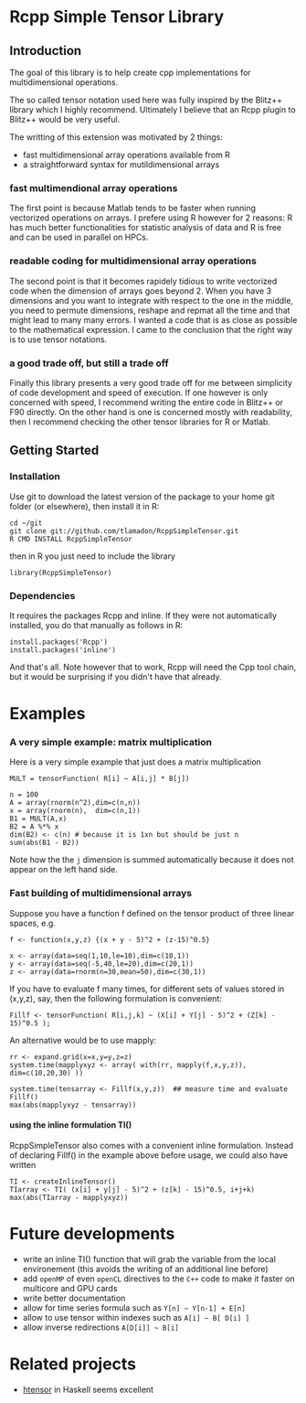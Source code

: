 Rcpp Simple Tensor Library
==========================

Introduction
------------

The goal of this library is to help create
cpp implementations for multidimensional 
operations. 

The so called tensor notation used here
was fully inspired by the Blitz++ library which I 
highly recommend. Ultimately I believe that an Rcpp
plugin to Blitz++ would be very useful.

The writting of this extension was motivated by 2 things:

 - fast multidimensional array operations available from R
 - a straightforward syntax for mutildimensional arrays

### fast multimendional array operations

The first point is because Matlab tends to be faster
when running vectorized operations on arrays. I prefere using R 
however for 2 reasons: R has much better functionalities for
statistic analysis of data and R is free and can be used 
in parallel on HPCs.

### readable coding for multidimensional array operations 

The second point is that it becomes rapidely tidious to 
write vectorized code when the dimension of arrays goes beyond 2.
When you have 3 dimensions and you want to integrate with respect
to the one in the middle, you need to permute dimensions, reshape and 
repmat all the time and that might lead to many many errors. I wanted
a code that is as close as possible to the mathematical expression. 
I came to the conclusion that the right way is to use tensor notations.

### a good trade off, but still a trade off

Finally this library presents a very good trade off for me
between simplicity of code development and speed 
of execution. If one however is only concerned with speed, 
I recommend writing the entire code in Blitz++ or F90 directly.
On the other hand is one is concerned mostly with readability, then I 
recommend checking the other tensor libraries for R or Matlab.

Getting Started
---------------

### Installation

Use git to download the latest version of the package to your home git folder (or elsewhere), then install it in R:

    cd ~/git
    git clone git://github.com/tlamadon/RcppSimpleTensor.git
    R CMD INSTALL RcppSimpleTensor

then in R you just need to include the library

    library(RcppSimpleTensor)


### Dependencies

It requires the packages Rcpp and inline. If they were not automatically installed, you do that manually as follows in R:

    install.packages('Rcpp')
    install.packages('inline')

And that's all. Note however that to work, Rcpp will need the Cpp tool chain, but it would be surprising if you didn't have that already. 


Examples
===================

### A very simple example: matrix multiplication

Here is a very simple example that just does a matrix multiplication

    MULT = tensorFunction( R[i] ~ A[i,j] * B[j])

    n = 100
    A = array(rnorm(n^2),dim=c(n,n))
    x = array(rnorm(n),  dim=c(n,1))
    B1 = MULT(A,x)
    B2 = A %*% x
    dim(B2) <- c(n) # because it is 1xn but should be just n
    sum(abs(B1 - B2))

Note how the the `j` dimension is summed automatically because it does not appear
on the left hand side.

### Fast building of multidimensional arrays

Suppose you have a function f defined on the tensor product of three linear spaces, e.g. 

    f <- function(x,y,z) {(x + y - 5)^2 + (z-15)^0.5}

    x <- array(data=seq(1,10,le=10),dim=c(10,1))
    y <- array(data=seq(-5,40,le=20),dim=c(20,1))
    z <- array(data=rnorm(n=30,mean=50),dim=c(30,1))

If you have to evaluate f many times, for different sets of values stored in (x,y,z), say, then the following formulation is convenient:

    Fillf <- tensorFunction( R[i,j,k] ~ (X[i] + Y[j] - 5)^2 + (Z[k] - 15)^0.5 );

An alternative would be to use mapply:

    rr <- expand.grid(x=x,y=y,z=z)
    system.time(mapplyxyz <- array( with(rr, mapply(f,x,y,z)), dim=c(10,20,30) ))
    
    system.time(tensarray <- Fillf(x,y,z))  ## measure time and evaluate Fillf()
    max(abs(mapplyxyz - tensarray))

#### using the inline formulation TI()

RcppSimpleTensor also comes with a convenient inline formulation. Instead of declaring Fillf() in the example above before usage, we could also have written

    TI <- createInlineTensor()
    TIarray <- TI( (x[i] + y[j] - 5)^2 + (z[k] - 15)^0.5, i+j+k)
    max(abs(TIarray - mapplyxyz))


Future developments
===================

 - write an inline TI() function that will grab the variable from the local environement (this avoids the writing of an additional line before)
 - add `openMP` of even `openCL` directives to the `C++` code to make it faster on multicore and GPU cards
 - write better documentation
 - allow for time series formula such as `Y[n] ~ Y[n-1] + E[n]`
 - allow to use tensor within indexes such as `A[i] ~ B[ D[i] ]`
 - allow inverse redirections `A[D[i]] ~ B[i]`

Related projects
================

 - [htensor](https://github.com/AlbertoRuiz/hTensor) in Haskell seems excellent
 


